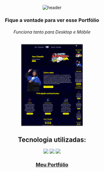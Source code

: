 
<div align="center";>

![header](https://capsule-render.vercel.app/api?type=soft&&color=fdf505&height=150&section=header&text=Portfólio%20Ana&fontSize=80)

<h3>Fique a vontade para ver esse Portfólio  </h3>

<h6>Funciona tanto para Desktop e Móbile</h6>

<img src="https://github.com/Michaeleduardoo/Ana-Portfolio/blob/master/img/portfolio.png?raw=true" width=40%;>

<h2> Tecnologia utilizadas: </h6>

<img src="https://img.shields.io/badge/HTML5-E34F26?style=for-the-badge&logo=html5&logoColor=white" width=17.2% fill=#000> 
<img src="https://img.shields.io/badge/CSS3-1572B6?style=for-the-badge&logo=css3&logoColor=white" width=15%>
<img src="https://img.shields.io/badge/JavaScript-F7DF1E?style=for-the-badge&logo=javascript&logoColor=black" width=24.6%>

<br>


<h3><a  href="https://portfolio-ana.netlify.app/"> Meu Portfólio </a></h3>

</div

